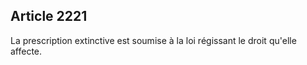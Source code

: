Article 2221
----
La prescription extinctive est soumise à la loi régissant le droit qu'elle
affecte.

